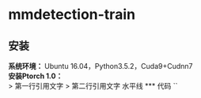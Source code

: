 # mmdetection-train
<h2>安装</h2>
<strong>系统环境：  </strong>  
Ubuntu 16.04，Python3.5.2，Cuda9+Cudnn7<br>
<strong>安装Ptorch 1.0：</strong><br>
> 第一行引用文字
> 第二行引用文字
水平线
***
代码
`<hello world>`
